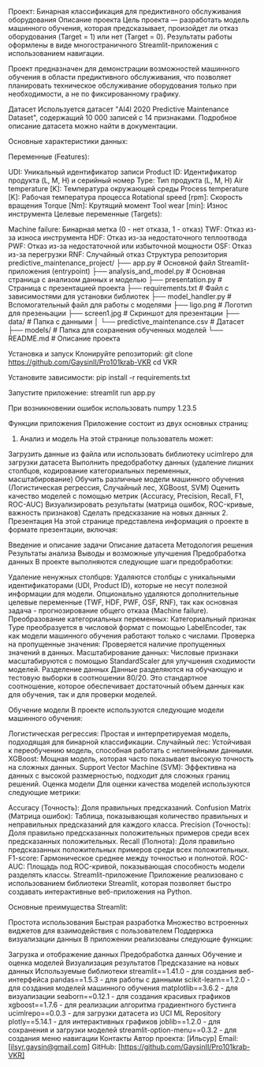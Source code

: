 Проект: Бинарная классификация для предиктивного обслуживания оборудования
Описание проекта
Цель проекта — разработать модель машинного обучения, которая предсказывает, произойдет ли отказ оборудования (Target = 1) или нет (Target = 0). Результаты работы оформлены в виде многостраничного Streamlit-приложения с использованием навигации.

Проект предназначен для демонстрации возможностей машинного обучения в области предиктивного обслуживания, что позволяет планировать техническое обслуживание оборудования только при необходимости, а не по фиксированному графику.

Датасет
Используется датасет "AI4I 2020 Predictive Maintenance Dataset", содержащий 10 000 записей с 14 признаками. Подробное описание датасета можно найти в документации.

Основные характеристики данных:

Переменные (Features):

UDI: Уникальный идентификатор записи
Product ID: Идентификатор продукта (L, M, H) и серийный номер
Type: Тип продукта (L, M, H)
Air temperature [K]: Температура окружающей среды
Process temperature [K]: Рабочая температура процесса
Rotational speed [rpm]: Скорость вращения
Torque [Nm]: Крутящий момент
Tool wear [min]: Износ инструмента
Целевые переменные (Targets):

Machine failure: Бинарная метка (0 - нет отказа, 1 - отказ)
TWF: Отказ из-за износа инструмента
HDF: Отказ из-за недостаточного теплоотвода
PWF: Отказ из-за недостаточной или избыточной мощности
OSF: Отказ из-за перегрузки
RNF: Случайный отказ
Структура репозитория
predictive_maintenance_project/
├── app.py # Основной файл Streamlit-приложения (entrypoint)
├── analysis_and_model.py # Основная страница с анализом данных и моделью
├── presentation.py # Страница с презентацией проекта
├── requirements.txt # Файл с зависимостями для установки библиотек
├── model_handler.py # Вспомогательный файл для работы с моделями
├── ligo.png # Логотип для презеньации
├── screen1.jpg # Скриншот для презентации
├── data/ # Папка с данными
│ └── predictive_maintenance.csv # Датасет
├── models/ # Папка для сохранения обученных моделей
└── README.md # Описание проекта

Установка и запуск
Клонируйте репозиторий:
git clone https://github.com/GaysinII/Pro101krab-VKR
cd VKR

Установите зависимости:
pip install -r requirements.txt

Запустите приложение:
streamlit run app.py

При возникновении ошибок использовать numpy 1.23.5

Функции приложения
Приложение состоит из двух основных страниц:

1. Анализ и модель
На этой странице пользователь может:

Загрузить данные из файла или использовать библиотеку ucimlrepo для загрузки датасета
Выполнить предобработку данных (удаление лишних столбцов, кодирование категориальных переменных, масштабирование)
Обучить различные модели машинного обучения (Логистическая регрессия, Случайный лес, XGBoost, SVM)
Оценить качество моделей с помощью метрик (Accuracy, Precision, Recall, F1, ROC-AUC)
Визуализировать результаты (матрица ошибок, ROC-кривые, важность признаков)
Сделать предсказание на новых данных
2. Презентация
На этой странице представлена информация о проекте в формате презентации, включая:

Введение и описание задачи
Описание датасета
Методология решения
Результаты анализа
Выводы и возможные улучшения
Предобработка данных
В проекте выполняются следующие шаги предобработки:

Удаление ненужных столбцов:
Удаляются столбцы с уникальными идентификаторами (UDI, Product ID), которые не несут полезной информации для модели.
Опционально удаляются дополнительные целевые переменные (TWF, HDF, PWF, OSF, RNF), так как основная задача - прогнозирование общего отказа (Machine failure).
Преобразование категориальных переменных:
Категориальный признак Type преобразуется в числовой формат с помощью LabelEncoder, так как модели машинного обучения работают только с числами.
Проверка на пропущенные значения:
Проверяется наличие пропущенных значений в данных.
Масштабирование данных:
Числовые признаки масштабируются с помощью StandardScaler для улучшения сходимости моделей.
Разделение данных
Данные разделяются на обучающую и тестовую выборки в соотношении 80/20. Это стандартное соотношение, которое обеспечивает достаточный объем данных как для обучения, так и для проверки моделей.

Обучение модели
В проекте используются следующие модели машинного обучения:

Логистическая регрессия:
Простая и интерпретируемая модель, подходящая для бинарной классификации.
Случайный лес:
Устойчивая к переобучению модель, способная работать с нелинейными данными.
XGBoost:
Мощная модель, которая часто показывает высокую точность на сложных данных.
Support Vector Machine (SVM):
Эффективна на данных с высокой размерностью, подходит для сложных границ решений.
Оценка модели
Для оценки качества моделей используются следующие метрики:

Accuracy (Точность): Доля правильных предсказаний.
Confusion Matrix (Матрица ошибок): Таблица, показывающая количество правильных и неправильных предсказаний для каждого класса.
Precision (Точность): Доля правильно предсказанных положительных примеров среди всех предсказанных положительных.
Recall (Полнота): Доля правильно предсказанных положительных примеров среди всех положительных.
F1-score: Гармоническое среднее между точностью и полнотой.
ROC-AUC: Площадь под ROC-кривой, показывающая способность модели разделять классы.
Streamlit-приложение
Приложение реализовано с использованием библиотеки Streamlit, которая позволяет быстро создавать интерактивные веб-приложения на Python.

Основные преимущества Streamlit:

Простота использования
Быстрая разработка
Множество встроенных виджетов для взаимодействия с пользователем
Поддержка визуализации данных
В приложении реализованы следующие функции:

Загрузка и отображение данных
Предобработка данных
Обучение и оценка моделей
Визуализация результатов
Предсказание на новых данных
Используемые библиотеки
streamlit==1.41.0 - для создания веб-интерфейса
pandas==1.5.3 - для работы с данными
scikit-learn==1.2.0 - для создания моделей машинного обучения
matplotlib==3.6.2 - для визуализации
seaborn==0.12.1 - для создания красивых графиков
xgboost==1.7.6 - для реализации алгоритма градиентного бустинга
ucimlrepo==0.0.3 - для загрузки датасета из UCI ML Repository
plotly==5.14.1 - для интерактивных графиков
joblib==1.2.0 - для сохранения и загрузки моделей
streamlit-option-menu==0.3.2 - для создания меню навигации
Контакты
Автор проекта: [Ильсур]
Email: [ilsyr.gaysin@gmail.com]
GitHub: [https://github.com/GaysinII/Pro101krab-VKR]
